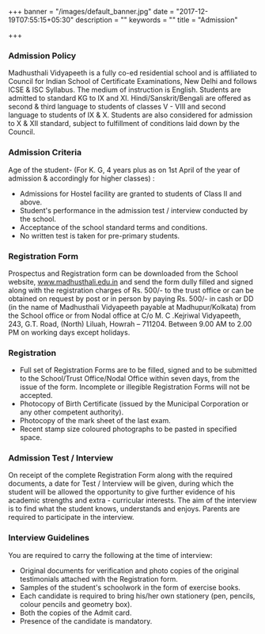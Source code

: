 +++
banner = "/images/default_banner.jpg"
date = "2017-12-19T07:55:15+05:30"
description = ""
keywords = ""
title = "Admission"

+++
### Admission Policy

 Madhusthali Vidyapeeth is a fully co-ed residential school  and is affiliated to Council for Indian School of Certificate  Examinations, New Delhi and follows ICSE & ISC Syllabus. The medium  of instruction is English. Students are admitted to standard KG to IX  and XI. Hindi/Sanskrit/Bengali are offered as second & third  language to students of classes V - VIII and second language to students  of IX & X. Students are also considered for admission to X &  XII standard, subject to fulfillment of conditions laid down by the  Council. 

### Admission Criteria 

Age of the student- (For K. G, 4 years plus as on 1st April of the year of admission & accordingly for higher classes) :         

*  Admissions for Hostel facility are granted to students of Class II and above.
*  Student's performance in the admission test / interview conducted by the school.  
*  Acceptance of the school standard terms and conditions.
*  No written test is taken for pre-primary students.

### Registration Form  

Prospectus and Registration form can be downloaded from the  School website, www.madhusthali.edu.in and send the form dully filled  and signed along with the registration charges of Rs. 500/- to the trust  office or can be obtained on request by post or in person by paying Rs.  500/- in cash or DD (in the name of Madhusthali Vidyapeeth payable at  Madhupur/Kolkata) from the School office or from Nodal office at C/o M. C  .Kejriwal Vidyapeeth, 243, G.T. Road, (North) Liluah, Howrah – 711204.  Between 9.00 AM to 2.00 PM on working days except holidays.

###  Registration     

* Full set of Registration Forms are to be filled, signed  and to be submitted to the School/Trust Office/Nodal Office within seven  days, from the issue of the form. Incomplete or illegible Registration  Forms will not be accepted.
*  Photocopy of Birth Certificate (issued by the Municipal Corporation or any other competent authority).
*  Photocopy of the mark sheet of the last exam.
*   Recent stamp size coloured photographs to be pasted in specified space.

### Admission Test / Interview    

On receipt of the complete Registration Form along with the  required documents, a date for Test / Interview will be given, during  which the student will be allowed the opportunity to give further  evidence of his academic strengths and extra - curricular interests. The  aim of the interview is to find what the student knows, understands and  enjoys. Parents are required to participate in the interview.

### Interview Guidelines 

You are required to carry the following at the time of interview:

* Original documents for verification and photo copies of the original testimonials attached with the Registration form.
* Samples of the student's schoolwork in the form of exercise books.                 
* Each candidate is required to bring his/her own stationery (pen, pencils, colour pencils and geometry box).
*  Both the copies of the Admit card.
*  Presence of the candidate is mandatory.